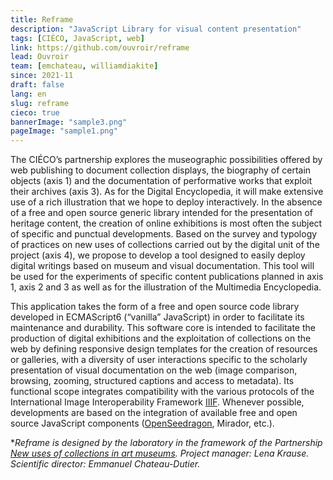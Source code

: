 ```yaml
---
title: Reframe
description: "JavaScript Library for visual content presentation"
tags: [CIÉCO, JavaScript, web]
link: https://github.com/ouvroir/reframe
lead: Ouvroir
team: [emchateau, williamdiakite]
since: 2021-11
draft: false
lang: en
slug: reframe
cieco: true
bannerImage: "sample3.png"
pageImage: "sample1.png"
---
```


The CIÉCO’s partnership explores the museographic possibilities offered by web publishing to document collection displays, the biography of certain objects (axis 1) and the documentation of performative works that exploit their archives (axis 3). As for the Digital Encyclopedia, it will make extensive use of a rich illustration that we hope to deploy interactively. In the absence of a free and open source generic library intended for the presentation of heritage content, the creation of online exhibitions is most often the subject of specific and punctual developments. Based on the survey and typology of practices on new uses of collections carried out by the digital unit of the project (axis 4), we propose to develop a tool designed to easily deploy digital writings based on museum and visual documentation. This tool will be used for the experiments of specific content publications planned in axis 1, axis 2 and 3 as well as for the illustration of the Multimedia Encyclopedia.

This application takes the form of a free and open source code library developed in ECMAScript6 (“vanilla” JavaScript) in order to facilitate its maintenance and durability. This software core is intended to facilitate the production of digital exhibitions and the exploitation of collections on the web by defining responsive design templates for the creation of resources or galleries, with a diversity of user interactions specific to the scholarly presentation of visual documentation on the web (image comparison, browsing, zooming, structured captions and access to metadata). Its functional scope integrates compatibility with the various protocols of the International Image Interoperability Framework [IIIF](https://iiif.io). Whenever possible, developments are based on the integration of available free and open source JavaScript components ([OpenSeedragon](https://openseadragon.github.io), Mirador, etc.).

**Reframe is designed by the laboratory in the framework of the Partnership [New uses of collections in art museums](https://www.cieco.co/). Project manager: Lena Krause. Scientific director: Emmanuel Chateau-Dutier.*
